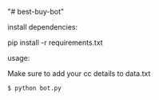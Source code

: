 "# best-buy-bot" 

install dependencies:

pip install -r requirements.txt

usage:

Make sure to add your cc details to data.txt

```
$ python bot.py
```